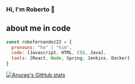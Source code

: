 ### Hi, I'm Roberto 👋

## about me in code
```javascript
const robefernandez22 = {
  pronouns: "he" | "him",
  code: [Javascript, HTML, CSS, Java],
  tools: [React, Node, Spring, Jenkins, Docker]
}
```

[![Anurag's GitHub stats](https://github-readme-stats.vercel.app/api?username=robefernandez22)](https://github.com/anuraghazra/github-readme-stats)
